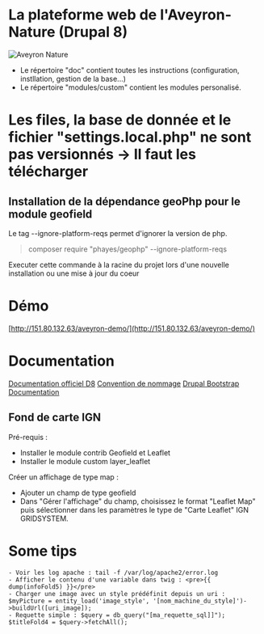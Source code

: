 # La plateforme web de l'Aveyron-Nature (Drupal 8)
![Aveyron Nature](https://raw.githubusercontent.com/gitkyo/Aveyron-Nature-Web/master/themes/bootstrap_aveyron/images/aveyron.gif  "Aveyron Nature")

- Le répertoire "doc" contient toutes les instructions (configuration, instllation, gestion de la base...)
- Le répertoire "modules/custom" contient les modules personalisé.

# Les files, la base de donnée et le fichier "settings.local.php" ne sont pas versionnés -> Il faut les télécharger

## Installation de la dépendance geoPhp pour le module geofield
Le tag --ignore-platform-reqs permet d'ignorer la version de php.  

>composer require "phayes/geophp" --ignore-platform-reqs  

Executer cette commande à la racine du projet lors d'une nouvelle installation ou une mise à jour du coeur  

# Démo
[http://151.80.132.63/aveyron-demo/](http://151.80.132.63/aveyron-demo/)

# Documentation
[Documentation officiel D8](https://www.drupal.org/docs/8)
[Convention de nommage](https://www.drupal.org/node/318)
[Drupal Bootstrap Documentation](http://drupal-bootstrap.org/api/bootstrap)

## Fond de carte IGN
Pré-requis :
- Installer le module contrib Geofield et Leaflet
- Installer le module custom layer_leaflet

Créer un affichage de type map :
- Ajouter un champ de type geofield
- Dans "Gérer l'affichage" du champ, choisissez le format "Leaflet Map" puis sélectionner dans les paramètres le type de "Carte Leaflet" IGN GRIDSYSTEM.

# Some tips

	- Voir les log apache : tail -f /var/log/apache2/error.log
	- Afficher le contenu d'une variable dans twig : <pre>{{  dump(infoFold5) }}</pre>
	- Charger une image avec un style prédéfinit depuis un uri : $myPicture = entity_load('image_style', '[nom_machine_du_style]')->buildUrl([uri_image]);
	- Requette simple : $query = db_query("[ma_requette_sql]]"); $titleFold4 = $query->fetchAll();
